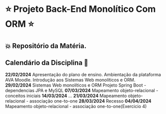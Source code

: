 # :star: Projeto Back-End Monolítico Com ORM :star:

## :boom: Repositório da Matéria.

## Calendário da Disciplina :calendar:

**22/02/2024**	Apresentação do plano de ensino. Ambientação da plataforma AVA Moodle. Introdução aos Sistemas Web monolíticos e ORM.  
**29/02/2024**	Sistemas Web monolíticos e ORM Projeto Spring Boot - dependencias JPA e MySQL
**07/03/2024**	Mapeamento objeto-relacional - conceitos iniciais
**14/03/2024**	...
**21/03/2024**	Mapeamento objeto-relacional - associação one-to-one
**28/03/2024**	Recesso
**04/04/2024**	Mapeamento objeto-relacional - associação one-to-one(Exercicio 4)
